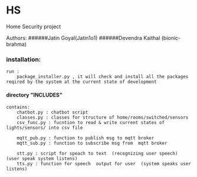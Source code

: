 # HS
Home Security project 

Authors:
	######Jatin Goyal(Jatin1o1)
	######Devendra Kaithal (bionic-brahma)
	
### installation:
	run : 
		package_installer.py , it will check and install all the packages reqired by the system at the current state of development

#### directory "INCLUDES"  

	contains:
		chatbot.py : chatbot script
		classes.py : classes for structure of home/rooms/switched/sensors
		csv_func.py : fucntion to read & write current states of lights/sensors/ into csv file

		mqtt_pub.py : function to publish msg to mqtt broker
		mqtt_sub.py : function to subscribe msg from  mqtt broker
		
		stt.py : script for speach to text  (recognizing user speech) (user speak system listens)
		tts.py : function for speech  output for user  (system speaks user listens)
		
